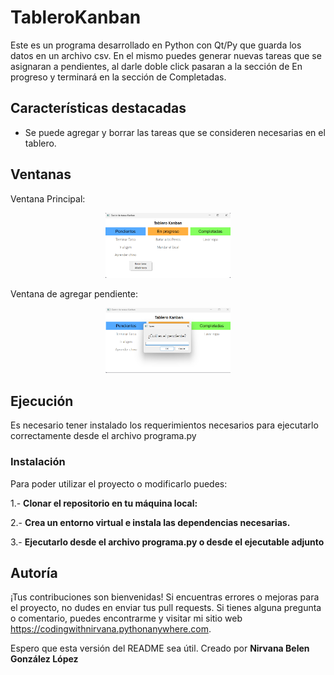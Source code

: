 # TableroKanban

Este es un programa desarrollado en Python con Qt/Py que guarda los datos en un archivo csv. En el mismo puedes generar nuevas tareas que se asignaran a pendientes, al darle doble click pasaran a la sección de En progreso y terminará en la sección de Completadas.

## Características destacadas

- Se puede agregar y borrar las tareas que se consideren necesarias en el tablero.

## Ventanas

Ventana Principal:
<p align="center">
  <img src="https://github.com/Nivaniz/TableroKanban/blob/main/img/main.png" alt="Main Window" style="width: 50%; max-width: 200px;">
</p>

Ventana de agregar pendiente:
<p align="center">
  <img src="https://github.com/Nivaniz/TableroKanban/blob/main/img/pendiente.png" alt="Main Window" style="width: 50%; max-width: 200px;">
</p>

## Ejecución 

Es necesario tener instalado los requerimientos necesarios para ejecutarlo correctamente desde el archivo programa.py

### Instalación

Para poder utilizar el proyecto o modificarlo puedes:

1.- **Clonar el repositorio en tu máquina local:**

2.- **Crea un entorno virtual e instala las dependencias necesarias.**

3.- **Ejecutarlo desde el archivo programa.py o desde el ejecutable adjunto**

## Autoría

¡Tus contribuciones son bienvenidas! Si encuentras errores o mejoras para el proyecto, no dudes en enviar tus pull requests. Si tienes alguna pregunta o comentario, puedes encontrarme y visitar mi sitio web https://codingwithnirvana.pythonanywhere.com.

Espero que esta versión del README sea útil.
Creado por **Nirvana Belen González López** 

